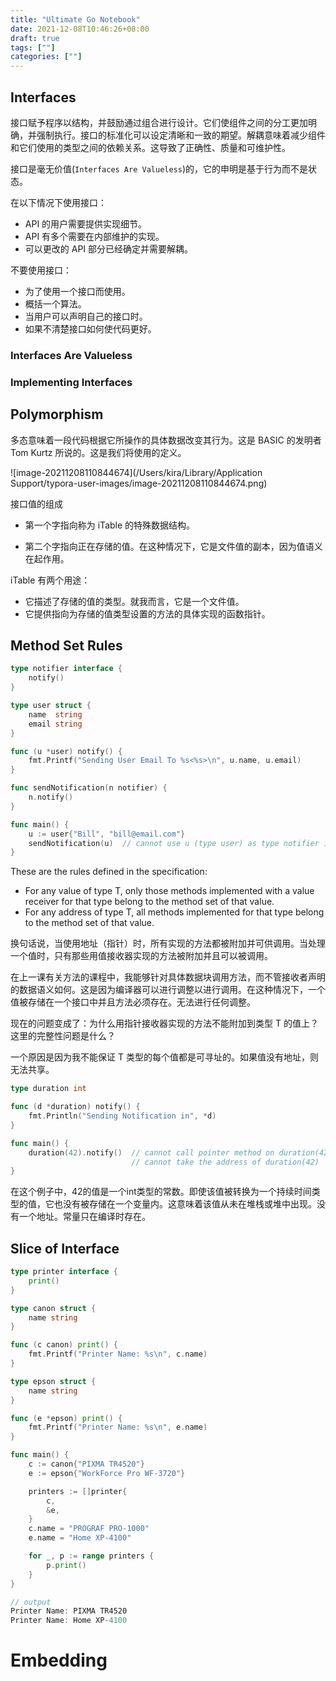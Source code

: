 ```yaml
---
title: "Ultimate Go Notebook"
date: 2021-12-08T10:46:26+08:00
draft: true
tags: [""]
categories: [""]
---
```


## Interfaces

接口赋予程序以结构，并鼓励通过组合进行设计。它们使组件之间的分工更加明确，并强制执行。接口的标准化可以设定清晰和一致的期望。解耦意味着减少组件和它们使用的类型之间的依赖关系。这导致了正确性、质量和可维护性。

接口是毫无价值(`Interfaces Are Valueless`)的，它的申明是基于行为而不是状态。



在以下情况下使用接口：

- API 的用户需要提供实现细节。
- API 有多个需要在内部维护的实现。
- 可以更改的 API 部分已经确定并需要解耦。

不要使用接口：

- 为了使用一个接口而使用。
- 概括一个算法。
- 当用户可以声明自己的接口时。
- 如果不清楚接口如何使代码更好。



### Interfaces Are Valueless



### Implementing Interfaces



## Polymorphism

多态意味着一段代码根据它所操作的具体数据改变其行为。这是 BASIC 的发明者 Tom Kurtz 所说的。这是我们将使用的定义。



 ![image-20211208110844674](/Users/kira/Library/Application Support/typora-user-images/image-20211208110844674.png)

接口值的组成

- 第一个字指向称为 iTable 的特殊数据结构。	

- 第二个字指向正在存储的值。在这种情况下，它是文件值的副本，因为值语义在起作用。



iTable 有两个用途： 

- 它描述了存储的值的类型。就我而言，它是一个文件值。
- 它提供指向为存储的值类型设置的方法的具体实现的函数指针。



## Method Set Rules

```go
type notifier interface {
	notify()
}

type user struct {
	name  string
	email string
}

func (u *user) notify() {
	fmt.Printf("Sending User Email To %s<%s>\n", u.name, u.email)
}

func sendNotification(n notifier) {
	n.notify()
}

func main() {
	u := user{"Bill", "bill@email.com"}
	sendNotification(u)  // cannot use u (type user) as type notifier in argument to sendNotification: user does not implement notifier (notify method has pointer receiver)
}
```



These are the rules defined in the specification:

- For any value of type T, only those methods implemented with a value receiver for that type belong to the method set of that value.
- For any address of type T, all methods implemented for that type belong to the method set of that value.

换句话说，当使用地址（指针）时，所有实现的方法都被附加并可供调用。当处理一个值时，只有那些用值接收器实现的方法被附加并且可以被调用。



在上一课有关方法的课程中，我能够针对具体数据块调用方法，而不管接收者声明的数据语义如何。这是因为编译器可以进行调整以进行调用。在这种情况下，一个值被存储在一个接口中并且方法必须存在。无法进行任何调整。

现在的问题变成了：为什么用指针接收器实现的方法不能附加到类型 T 的值上？这里的完整性问题是什么？

一个原因是因为我不能保证 T 类型的每个值都是可寻址的。如果值没有地址，则无法共享。

```go
type duration int

func (d *duration) notify() {
	fmt.Println("Sending Notification in", *d)
}

func main() {
	duration(42).notify()  // cannot call pointer method on duration(42)
	                       // cannot take the address of duration(42)
}
```

在这个例子中，42的值是一个int类型的常数。即使该值被转换为一个持续时间类型的值，它也没有被存储在一个变量内。这意味着该值从未在堆栈或堆中出现。没有一个地址。常量只在编译时存在。



## Slice of Interface

```go
type printer interface {
	print()
}

type canon struct {
	name string
}

func (c canon) print() {
	fmt.Printf("Printer Name: %s\n", c.name)
}

type epson struct {
	name string
}

func (e *epson) print() {
	fmt.Printf("Printer Name: %s\n", e.name)
}

func main() {
	c := canon{"PIXMA TR4520"}
	e := epson{"WorkForce Pro WF-3720"}

	printers := []printer{
		c,
		&e,
	}
	c.name = "PROGRAF PRO-1000"
	e.name = "Home XP-4100"

	for _, p := range printers {
		p.print()
	}
}

// output
Printer Name: PIXMA TR4520
Printer Name: Home XP-4100
```



# Embedding
